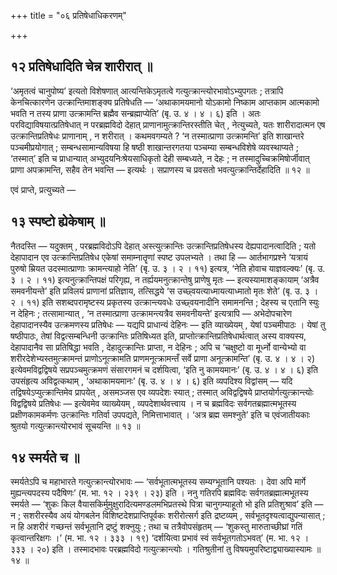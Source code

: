 +++
title = "०६ प्रतिषेधाधिकरणम्"

+++

## १२ प्रतिषेधादिति चेन्न शारीरात् ॥

‘अमृतत्वं चानुपोष्य’ इत्यतो विशेषणात् आत्यन्तिकेऽमृतत्वे गत्युत्क्रान्त्योरभावोऽभ्युपगतः ; तत्रापि केनचित्कारणेन उत्क्रान्तिमाशङ्क्य प्रतिषेधति — ‘अथाकामयमानो योऽकामो निष्काम आप्तकाम आत्मकामो भवति न तस्य प्राणा उत्क्रामन्ति ब्रह्मैव सन्ब्रह्माप्येति’ (बृ. उ. ४ । ४ । ६) इति । अतः परविद्याविषयात्प्रतिषेधात् न परब्रह्मविदो देहात् प्राणानामुत्क्रान्तिरस्तीति चेत् , नेत्युच्यते, यतः शारीरादात्मन एष उत्क्रान्तिप्रतिषेधः प्राणानाम् , न शरीरात् । कथमवगम्यते ? ‘न तस्मात्प्राणा उत्क्रामन्ति’ इति शाखान्तरे पञ्चमीप्रयोगात् ; सम्बन्धसामान्यविषया हि षष्ठी शाखान्तरगतया पञ्चम्या सम्बन्धविशेषे व्यवस्थाप्यते ; ‘तस्मात्’ इति च प्राधान्यात् अभ्युदयनिःश्रेयसाधिकृतो देही सम्बध्यते, न देहः ; न तस्मादुच्चिक्रमिषोर्जीवात् प्राणा अपक्रामन्ति, सहैव तेन भवन्ति — इत्यर्थः । सप्राणस्य च प्रवसतो भवत्युत्क्रान्तिर्देहादिति ॥ १२ ॥

एवं प्राप्ते, प्रत्युच्यते —

## १३ स्पष्टो ह्येकेषाम् ॥

नैतदस्ति — यदुक्तम् , परब्रह्मविदोऽपि देहात् अस्त्युत्क्रान्तिः उत्क्रान्तिप्रतिषेधस्य देह्यपादानत्वादिति ; यतो देहापादान एव उत्क्रान्तिप्रतिषेध एकेषां समाम्नातॄणां स्पष्ट उपलभ्यते । तथा हि — आर्तभागप्रश्ने ‘यत्रायं पुरुषो म्रियत उदस्मात्प्राणाः क्रामन्त्याहो नेति’ (बृ. उ. ३ । २ । ११) इत्यत्र, ‘नेति होवाच याज्ञवल्क्यः’ (बृ. उ. ३ । २ । ११) इत्यनुत्क्रान्तिपक्षं परिगृह्य, न तर्ह्ययमनुत्क्रान्तेषु प्राणेषु मृतः — इत्यस्यामाशङ्कायाम् ‘अत्रैव समवनीयन्ते’ इति प्रविलयं प्राणानां प्रतिज्ञाय, तत्सिद्धये ‘स उच्छ्वयत्याध्मायत्याध्मातो मृतः शेते’ (बृ. उ. ३ । २ । ११) इति सशब्दपरामृष्टस्य प्रकृतस्य उत्क्रान्त्यवधेः उच्छ्वयनादीनि समामनन्ति ; देहस्य च एतानि स्युः न देहिनः ; तत्सामान्यात् , ‘न तस्मात्प्राणा उत्क्रामन्त्यत्रैव समवनीयन्ते’ इत्यत्रापि — अभेदोपचारेण देहापादानस्यैव उत्क्रमणस्य प्रतिषेधः — यद्यपि प्राधान्यं देहिनः — इति व्याख्येयम् , येषां पञ्चमीपाठः । येषां तु षष्ठीपाठः, तेषां विद्वत्सम्बन्धिनी उत्क्रान्तिः प्रतिषिध्यत इति, प्राप्तोत्क्रान्तिप्रतिषेधार्थत्वात् अस्य वाक्यस्य, देहापादानैव सा प्रतिषिद्धा भवति , देहादुत्क्रान्तिः प्राप्ता, न देहिनः ; अपि च ‘चक्षुष्टो वा मूर्ध्नो वान्येभ्यो वा शरीरदेशेभ्यस्तमुत्क्रामन्तं प्राणोऽनूत्क्रामति प्राणमनूत्क्रामन्तँ सर्वे प्राणा अनूत्क्रामन्ति’ (बृ. उ. ४ । ४ । २) इत्येवमविद्वद्विषये सप्रपञ्चमुत्क्रमणं संसारगमनं च दर्शयित्वा, ‘इति नु कामयमानः’ (बृ. उ. ४ । ४ । ६) इति उपसंहृत्य अविद्वत्कथाम् , ‘अथाकामयमानः’ (बृ. उ. ४ । ४ । ६) इति व्यपदिश्य विद्वांसम् — यदि तद्विषयेऽप्युत्क्रान्तिमेव प्रापयेत् , असमञ्जस एव व्यपदेशः स्यात् ; तस्मात् अविद्वद्विषये प्राप्तयोर्गत्युत्क्रान्त्योः विद्वद्विषये प्रतिषेधः — इत्येवमेव व्याख्येयम् , व्यपदेशार्थवत्त्वाय । न च ब्रह्मविदः सर्वगतब्रह्मात्मभूतस्य प्रक्षीणकामकर्मणः उत्क्रान्तिः गतिर्वा उपपद्यते, निमित्ताभावात् । ‘अत्र ब्रह्म समश्नुते’ इति च एवंजातीयकाः श्रुतयो गत्युत्क्रान्त्योरभावं सूचयन्ति ॥ १३ ॥

## १४ स्मर्यते च ॥

स्मर्यतेऽपि च महाभारते गत्युत्क्रान्त्योरभावः — ‘सर्वभूतात्मभूतस्य सम्यग्भूतानि पश्यतः । देवा अपि मार्गे मुह्यन्त्यपदस्य पदैषिणः’ (म. भा. १२ । २३९  । २३) इति । ननु गतिरपि ब्रह्मविदः सर्वगतब्रह्मात्मभूतस्य स्मर्यते — ‘शुकः किल वैयासकिर्मुमुक्षुरादित्यमण्डलमभिप्रतस्थे पित्रा चानुगम्याहूतो भो इति प्रतिशुश्राव’ इति — न ; सशरीरस्यैव अयं योगबलेन विशिष्टदेशप्राप्तिपूर्वकः शरीरोत्सर्ग इति द्रष्टव्यम् , सर्वभूतदृश्यत्वाद्युपन्यासात् ; न हि अशरीरं गच्छन्तं सर्वभूतानि द्रष्टुं शक्नुयुः ; तथा च तत्रैवोपसंहृतम् — ‘शुकस्तु मारुताच्छीघ्रां गतिं कृत्वान्तरिक्षगः ।’ (म. भा. १२ । ३३३  । १९) ‘दर्शयित्वा प्रभावं स्वं सर्वभूतगतोऽभवत्’ (म. भा. १२ । ३३३  । २०) इति । तस्मादभावः परब्रह्मविदो गत्युत्क्रान्त्योः । गतिश्रुतीनां तु विषयमुपरिष्टाद्व्याख्यास्यामः ॥ १४ ॥
